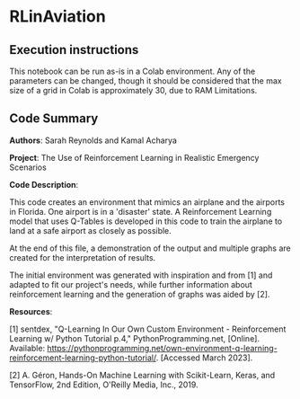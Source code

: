 # RLinAviation

## Execution instructions

This notebook can be run as-is in a Colab environment.
Any of the parameters can be changed, though it should be considered that the max size of a grid in Colab is approximately 30, due to RAM Limitations.

## Code Summary

**Authors**: Sarah Reynolds and Kamal Acharya

**Project**: The Use of Reinforcement Learning in Realistic Emergency Scenarios

**Code Description**: 

This code creates an environment that mimics an airplane and the airports in Florida. One airport is in a 'disaster' state. A Reinforcement Learning model that uses Q-Tables is developed in this code to train the airplane to land at a safe airport as closely as possible.

At the end of this file, a demonstration of the output and multiple graphs are created for the interpretation of results.

The initial environment was generated with inspiration and from [1] and adapted to fit our project's needs, while further information about reinforcement learning and the generation of graphs was aided by [2].

**Resources**:

[1] sentdex, "Q-Learning In Our Own Custom Environment - Reinforcement Learning w/ Python Tutorial p.4," PythonProgramming.net, [Online]. Available: https://pythonprogramming.net/own-environment-q-learning-reinforcement-learning-python-tutorial/. [Accessed March 2023].

[2] A. Géron, Hands-On Machine Learning with Scikit-Learn, Keras, and TensorFlow, 2nd Edition, O'Reilly Media, Inc., 2019. 
